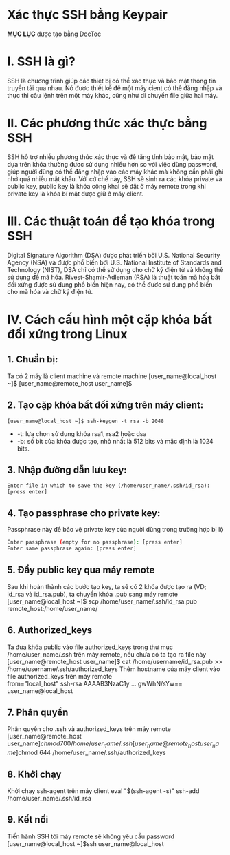 ﻿# Xác thực SSH bằng Keypair

**MỤC LỤC** 
được tạo bằng [DocToc](http://doctoc.herokuapp.com/)



# I. SSH là gì?

SSH là chương trình giúp các thiêt bị có thể xác thực và bảo mật thông tin truyền tải qua nhau. 
Nó được thiết kế để một máy cient có thể đăng nhập và thực thi câu lệnh trên một máy khác, cũng như di chuyển file giữa hai máy.

# II. Các phương thức xác thực bằng SSH

SSH hỗ trợ nhiều phương thức xác thực và để tăng tính bảo mật, bảo mật dựa trên khóa thường đươc sử dụng nhiều hơn so với việc dùng password, 
giúp người dùng có thể đăng nhập vào các máy khác mà không cần phải ghi nhớ quá nhiều mật khẩu. Với cớ chế này, SSH sẽ sinh ra các 
khóa private và public key, public key là khóa công khai sẽ đặt ở máy remote trong khi private key là khóa bí mật được giữ ở máy client.

# III. Các thuật toán để tạo khóa trong SSH

Digital Signature Algorithm (DSA) được phát triển bởi U.S. National Security Agency (NSA) và được phổ biến bởi U.S. National Institute of Standards and Technology (NIST), DSA chỉ có thể sử dụng cho chữ ký
điện tử và không thể sử dụng để mã hóa. 
Rivest-Shamir-Adleman (RSA) là thuật toán mã hóa bất đối xứng được sử dung phổ biến hiện nay, có thể đươc sử dung phổ biến cho mã hóa và chữ ký điện tử.

# IV. Cách cấu hình một cặp khóa bất đối xứng trong Linux

## 1. Chuẩn bị:
Ta có 2 máy là client machine và remote machine
	[user_name@local_host ~]$
	[user_name@remote_host user_name]$
	
## 2. Tạo cặp khóa bất đối xứng trên máy client:
	[user_name@local_host ~]$ ssh-keygen -t rsa -b 2048
- -t: lựa chọn sử dụng khóa rsa1, rsa2 hoặc dsa
- -b: số bit của khóa được tạo, nhỏ nhất là 512 bits và mặc định là 1024 bits.

## 3. Nhập đường dẫn lưu key:
	Enter file in which to save the key (/home/user_name/.ssh/id_rsa): [press enter]
	
## 4. Tạo passphrase cho private key:
Passphrase này để bảo vệ private key của người dùng trong trường hợp bị lộ
```sh	
Enter passphrase (empty for no passphrase): [press enter]
Enter same passphrase again: [press enter]
```
## 5. Đẩy public key qua máy remote
Sau khi hoàn thành các bước tạo key, ta sẽ có 2 khóa được tạo ra (VD; id_rsa và id_rsa.pub), ta chuyển khóa .pub sang máy remote	
	[user_name@local_host ~]$ scp /home/user_name/.ssh/id_rsa.pub remote_host:/home/user_name/
	
## 6. Authorized_keys 
Ta đưa khóa public vào file authorized_keys trong thư mục /home/user_name/.ssh trên máy remote, nếu chưa có ta tạo ra file này
	[user_name@remote_host user_name]$ cat /home/username/id_rsa.pub >> /home/username/.ssh/authorized_keys
Thêm hostname của máy client vào file authorized_keys trên máy remote	
	from="local_host" ssh-rsa AAAAB3NzaC1y ... gwWhN/sYw== user_name@local_host 
	
## 7. Phân quyền 
Phân quyền cho .ssh và authorized_keys trên máy remote
	[user_name@remote_host user_name]$chmod 700 /home/user_name/.ssh
	[user_name@remote_host user_name]$chmod 644 /home/user_name/.ssh/authorized_keys

## 8. Khởi chạy 
Khởi chạy ssh-agent trên máy client
	eval "$(ssh-agent -s)"
	ssh-add /home/user_name/.ssh/id_rsa
	
## 9. Kết nối
Tiến hành SSH tới máy remote sẽ không yêu cầu password
	[user_name@local_host ~]$ssh user_name@local_host





